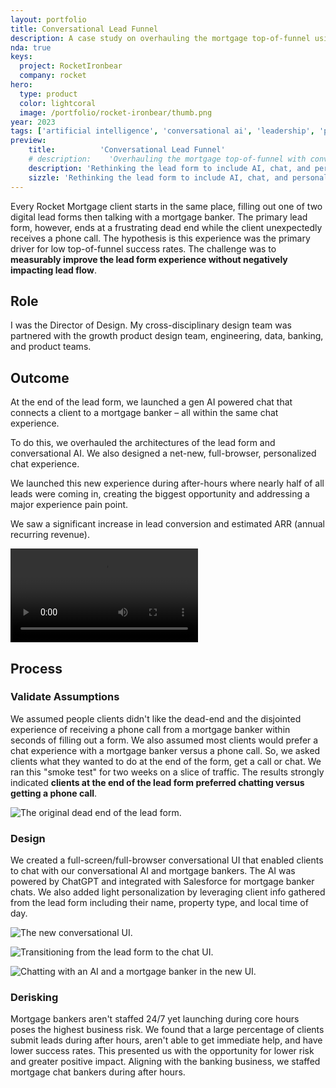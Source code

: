 ```yaml
---
layout: portfolio
title: Conversational Lead Funnel
description: A case study on overhauling the mortgage top-of-funnel using conversational AI.
nda: true
keys:
  project: RocketIronbear
  company: rocket
hero:
  type: product
  color: lightcoral
  image: /portfolio/rocket-ironbear/thumb.png
year: 2023
tags: ['artificial intelligence', 'conversational ai', 'leadership', 'personalization', 'product design']
preview:
    title:          'Conversational Lead Funnel'
    # description:    'Overhauling the mortgage top-of-funnel with conversational AI.'
    description: 'Rethinking the lead form to include AI, chat, and personalization. Significantly improving the experience and directly increasing lead conversion and revenue.'
    sizzle: 'Rethinking the lead form to include AI, chat, and personalization. Significantly improving the experience and directly increasing lead conversion and revenue.'
---
```


Every Rocket Mortgage client starts in the same place, filling out one of two digital lead forms then talking with a mortgage banker. The primary lead form, however, ends at a frustrating dead end while the client unexpectedly receives a phone call. The hypothesis is this experience was the primary driver for low top-of-funnel success rates. The challenge was to **measurably improve the lead form experience without negatively impacting lead flow**.

## Role
I was the Director of Design. My cross-disciplinary design team was partnered with the growth product design team, engineering, data, banking, and product teams.

## Outcome
At the end of the lead form, we launched a gen AI powered chat that connects a client to a mortgage banker – all within the same chat experience.

To do this, we overhauled the architectures of the lead form and conversational AI. We also designed a net-new, full-browser, personalized chat experience.

We launched this new experience during after-hours where nearly half of all leads were coming in, creating the biggest opportunity and addressing a major experience pain point.

We saw a significant increase in lead conversion and estimated ARR (annual recurring revenue).

<!-- We increased Rocket Mortgage's client experience scores and mortgage lead success KPIs by launching a new full-browser, generative AI & human-agent chat experience at the end of the primary digital lead form. This product also overhauled the conversational AI architectural foundation establishing a more robust and centralized conversational AI API. -->

<Video src="https://www.youtube.com/embed/9BHhCdaoqZ8"></Video>

## Process

### Validate Assumptions
We assumed people clients didn't like the dead-end and the disjointed experience of receiving a phone call from a mortgage banker within seconds of filling out a form. We also assumed most clients would prefer a chat experience with a mortgage banker versus a phone call. So, we asked clients what they wanted to do at the end of the form, get a call or chat. We ran this "smoke test" for two weeks on a slice of traffic. The results strongly indicated **clients at the end of the lead form preferred chatting versus getting a phone call**.

![The original dead end of the lead form.](/portfolio/rocket-ironbear/dead-end.png)

### Design
We created a full-screen/full-browser conversational UI that enabled clients to chat with our conversational AI and mortgage bankers. The AI was powered by ChatGPT and integrated with Salesforce for mortgage banker chats. We also added light personalization by leveraging client info gathered from the lead form including their name, property type, and local time of day.

![The new conversational UI.](/portfolio/rocket-ironbear/design.png)

<div :class="$style.columns">

  ![Transitioning from the lead form to the chat UI.](/portfolio/rocket-ironbear/animation.gif)
  
  ![Chatting with an AI and a mortgage banker in the new UI.](/portfolio/rocket-ironbear/chat.gif)

</div>

### Derisking
Mortgage bankers aren't staffed 24/7 yet launching during core hours poses the highest business risk. We found that a large percentage of clients submit leads during after hours, aren't able to get immediate help, and have lower success rates. This presented us with the opportunity for lower risk and greater positive impact. Aligning with the banking business, we staffed mortgage chat bankers during after hours.

<!-- ![Launch night – design, product, engineering, data, and business all in one room.](/portfolio/rocket-ironbear/photo.jpg) -->

<style module>
  .columns {
    display: grid;
    grid-auto-rows: 1fr;
    grid-template-columns: repeat(auto-fit, minmax(30%, 1fr));
    grid-gap: 3.5rem 1.5rem;

    /* max-width: xsmall screen */
    @media all and (max-width: 600px) { display: block; }
  }
</style>